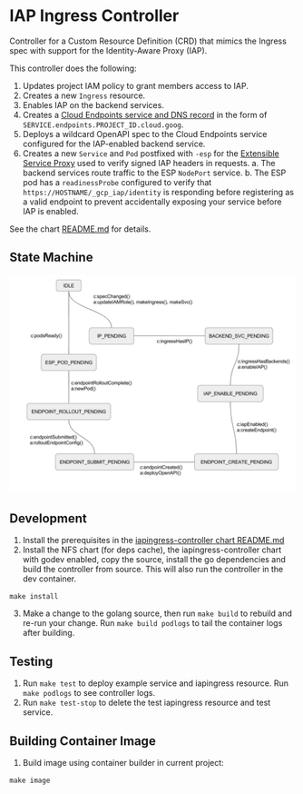 # IAP Ingress Controller

Controller for a Custom Resource Definition (CRD) that mimics the Ingress spec with support for the Identity-Aware Proxy (IAP).

This controller does the following:

1. Updates project IAM policy to grant members access to IAP.
2. Creates a new `Ingress` resource.
3. Enables IAP on the backend services.
4. Creates a [Cloud Endpoints service and DNS record](https://cloud.google.com/endpoints/docs/openapi/naming-your-api-service) in the form of `SERVICE.endpoints.PROJECT_ID.cloud.goog`.
5. Deploys a wildcard OpenAPI spec to the Cloud Endpoints service configured for the IAP-enabled backend service.
6. Creates a new `Service` and `Pod` postfixed with `-esp` for the [Extensible Service Proxy](https://github.com/cloudendpoints/esp/blob/master/doc/k8s/README.md) used to verify signed IAP headers in requests.
  a. The backend services route traffic to the ESP `NodePort` service.
  b. The ESP pod has a `readinessProbe` configured to verify that `https://HOSTNAME/_gcp_iap/identity` is responding before registering as a valid endpoint to prevent accidentally exposing your service before IAP is enabled.

See the chart [README.md](./charts/iapingress-controller/README.md) for details.

## State Machine

<img src="./docs/state_diagram.jpg"></img>

## Development

1. Install the prerequisites in the [iapingress-controller chart README.md](./charts/iapingress-controller/README.md)
2. Install the NFS chart (for deps cache), the iapingress-controller chart with godev enabled, copy the source, install the go dependencies and build the controller from source. This will also run the controller in the dev container.

```
make install
```

3. Make a change to the golang source, then run `make build` to rebuild and re-run your change. Run `make build podlogs` to tail the container logs after building.

## Testing

1. Run `make test` to deploy example service and iapingress resource. Run `make podlogs` to see controller logs.
2. Run `make test-stop` to delete the test iapingress resource and test service.

## Building Container Image

1. Build image using container builder in current project:

```
make image
```